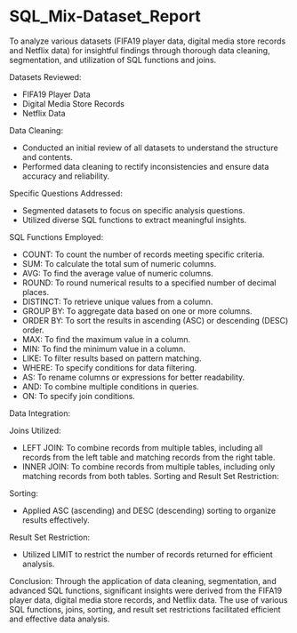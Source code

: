 # SQL_Mix-Dataset_Report

  To analyze various datasets (FIFA19 player data, digital media store records and Netflix data) for insightful findings through thorough data cleaning, segmentation, and utilization of SQL functions and joins.

Datasets Reviewed:

- FIFA19 Player Data
- Digital Media Store Records
- Netflix Data

Data Cleaning:

- Conducted an initial review of all datasets to understand the structure and contents.
- Performed data cleaning to rectify inconsistencies and ensure data accuracy and reliability.

Specific Questions Addressed:
  
- Segmented datasets to focus on specific analysis questions.
- Utilized diverse SQL functions to extract meaningful insights.

SQL Functions Employed:
  
- COUNT: To count the number of records meeting specific criteria.
- SUM: To calculate the total sum of numeric columns.
- AVG: To find the average value of numeric columns.
- ROUND: To round numerical results to a specified number of decimal places.
- DISTINCT: To retrieve unique values from a column.
- GROUP BY: To aggregate data based on one or more columns.
- ORDER BY: To sort the results in ascending (ASC) or descending (DESC) order.
- MAX: To find the maximum value in a column.
- MIN: To find the minimum value in a column.
- LIKE: To filter results based on pattern matching.
- WHERE: To specify conditions for data filtering.
- AS: To rename columns or expressions for better readability.
- AND: To combine multiple conditions in queries.
- ON: To specify join conditions.

Data Integration:

 Joins Utilized:
 - LEFT JOIN: To combine records from multiple tables, including all records from the left table and matching records from the right table.
 - INNER JOIN: To combine records from multiple tables, including only matching records from both tables.
   Sorting and Result Set Restriction:

 Sorting:

- Applied ASC (ascending) and DESC (descending) sorting to organize results effectively.

 Result Set Restriction:
  
- Utilized LIMIT to restrict the number of records returned for efficient analysis.

 Conclusion:
  Through the application of data cleaning, segmentation, and advanced SQL functions, significant insights were derived from the FIFA19 player data, digital media store records, and Netflix data. The use of various SQL functions, joins, sorting, and result set restrictions facilitated efficient and effective data analysis.



